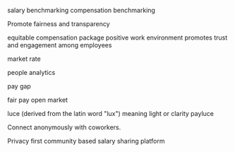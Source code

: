 
salary benchmarking
compensation benchmarking

Promote fairness and transparency

equitable compensation package
positive work environment
promotes trust and engagement among employees


market rate

people analytics

pay gap

fair pay
open market

luce (derived from the latin word "lux") meaning light or clarity
payluce


Connect anonymously with coworkers.


Privacy first community based salary sharing platform




